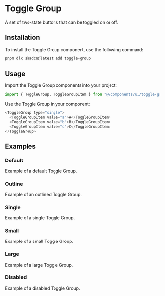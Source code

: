 # Toggle Group

A set of two-state buttons that can be toggled on or off.

## Installation

To install the Toggle Group component, use the following command:

```bash
pnpm dlx shadcn@latest add toggle-group
```

## Usage

Import the Toggle Group components into your project:

```javascript
import { ToggleGroup, ToggleGroupItem } from "@/components/ui/toggle-group"
```

Use the Toggle Group in your component:

```javascript
<ToggleGroup type="single">
  <ToggleGroupItem value="a">A</ToggleGroupItem>
  <ToggleGroupItem value="b">B</ToggleGroupItem>
  <ToggleGroupItem value="c">C</ToggleGroupItem>
</ToggleGroup>
```

## Examples

### Default

Example of a default Toggle Group.

### Outline

Example of an outlined Toggle Group.

### Single

Example of a single Toggle Group.

### Small

Example of a small Toggle Group.

### Large

Example of a large Toggle Group.

### Disabled

Example of a disabled Toggle Group.